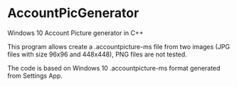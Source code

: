 # AccountPicGenerator
Windows 10 Account Picture generator in C++

This program allows create a .accountpicture-ms file from two images (JPG files with size 96x96 and 448x448), PNG files are not tested.

The code is based on Windows 10 .accountpicture-ms format generated from Settings App.